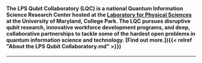 
#### The LPS Qubit Collaboratory (LQC) is a national Quantum Information Science Research Center hosted at the [Laboratory for Physical Sciences](https://www.lps.umd.edu/) at the University of Maryland, College Park. The LQC pursues disruptive qubit research, innovative workforce development programs, and deep, collaborative partnerships to tackle some of the hardest open problems in quantum information science and technology. [Find out more.]({{< relref "About the LPS Qubit Collaboratory.md" >}})


--------